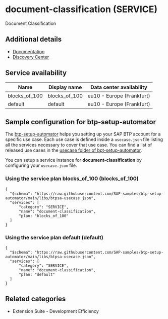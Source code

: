 # document-classification (SERVICE)

Document Classification

## Additional details
- [Documentation](https://help.sap.com/dc)
- [Discovery Center](https://discovery-center.cloud.sap/serviceCatalog/document-classification)

## Service availability

| Name | Display name | Data center availability  |
|------|----------------|---------------------------|
|  blocks_of_100  |  blocks_of_100  | eu10 - Europe (Frankfurt)  |
|  default  |  default  | eu10 - Europe (Frankfurt)  |

## Sample configuration for btp-setup-automator

The [btp-setup-automator](https://github.com/SAP-samples/btp-setup-automator) helps you setting up your SAP BTP account for a specific use case. Each use case is defined inside a `usecase.json` file listing all the services necessary to cover that use case. You can find a list of released use cases in the [usecase folder of bpt-setup-automator](https://github.com/SAP-samples/btp-setup-automator/tree/main/usecases).

You can setup a service instance for **document-classification** by configuring your `usecase.json` file.

### Using the service plan **blocks_of_100** (blocks_of_100)

````
{
  "$schema": "https://raw.githubusercontent.com/SAP-samples/btp-setup-automator/main/libs/btpsa-usecase.json",
  "services": [
      "category": "SERVICE",
      "name": "document-classification",
      "plan: "blocks_of_100"
  ]
}
````

### Using the service plan **default** (default)

````
{
  "$schema": "https://raw.githubusercontent.com/SAP-samples/btp-setup-automator/main/libs/btpsa-usecase.json",
  "services": [
      "category": "SERVICE",
      "name": "document-classification",
      "plan: "default"
  ]
}
````


## Related categories
- Extension Suite - Development Efficiency